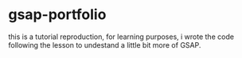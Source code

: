 # gsap-portfolio

this is a tutorial reproduction, for learning purposes, i wrote the code following the lesson to undestand a little bit more of GSAP.
